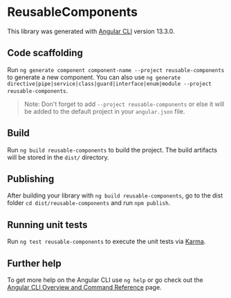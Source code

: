 # ReusableComponents

This library was generated with [Angular CLI](https://github.com/angular/angular-cli) version 13.3.0.

## Code scaffolding

Run `ng generate component component-name --project reusable-components` to generate a new component. You can also use `ng generate directive|pipe|service|class|guard|interface|enum|module --project reusable-components`.
> Note: Don't forget to add `--project reusable-components` or else it will be added to the default project in your `angular.json` file. 

## Build

Run `ng build reusable-components` to build the project. The build artifacts will be stored in the `dist/` directory.

## Publishing

After building your library with `ng build reusable-components`, go to the dist folder `cd dist/reusable-components` and run `npm publish`.

## Running unit tests

Run `ng test reusable-components` to execute the unit tests via [Karma](https://karma-runner.github.io).

## Further help

To get more help on the Angular CLI use `ng help` or go check out the [Angular CLI Overview and Command Reference](https://angular.io/cli) page.
